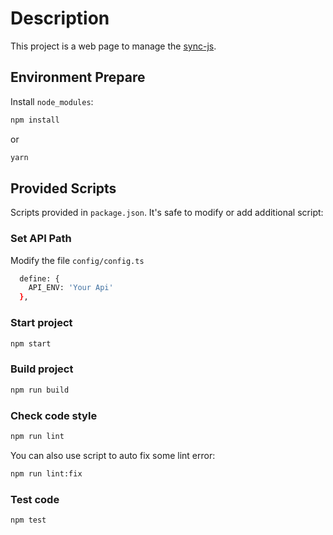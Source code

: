 # Description

This project is a web page to manage the [sync-js](https://github.com/Dapiguabc/sync-js).

## Environment Prepare

Install `node_modules`:

```bash
npm install
```

or

```bash
yarn
```

## Provided Scripts

Scripts provided in `package.json`. It's safe to modify or add additional script:

### Set API Path
Modify the file ```config/config.ts```
```bash
  define: {
    API_ENV: 'Your Api'
  },
```

### Start project

```bash
npm start
```

### Build project

```bash
npm run build
```

### Check code style

```bash
npm run lint
```

You can also use script to auto fix some lint error:

```bash
npm run lint:fix
```

### Test code

```bash
npm test
```
